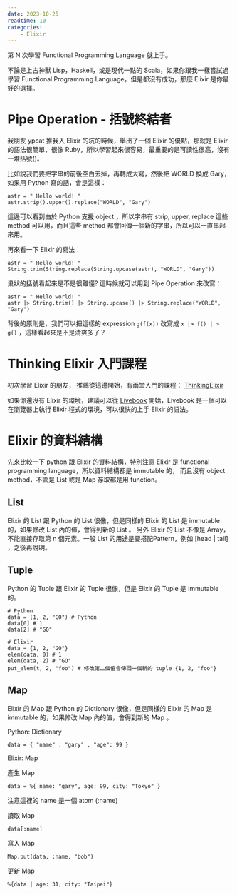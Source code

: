 ```yaml
---
date: 2023-10-25
readtime: 10
categories:
    - Elixir
---
```

第 N 次學習 Functional Programming Language 就上手。

不論是上古神獸 Lisp，Haskell，或是現代一點的 Scala，如果你跟我一樣嘗試過學習 Functional Programming Language，但是都沒有成功，那麼 Elixir 是你最好的選擇。

# Pipe Operation - 括號終結者

我朋友 ypcat 推我入 Elixir 的坑的時候，舉出了一個 Elixir 的優點，那就是 Elixir 的語法很簡單，很像 Ruby，所以學習起來很容易，最重要的是可讀性很高，沒有一堆括號()。

比如說我們要把字串的前後空白去掉，再轉成大寫，然後把 WORLD 換成 Gary，如果用 Python 寫的話，會是這樣：

```
astr = " Hello world! "
astr.strip().upper().replace("WORLD", "Gary")
```
這邊可以看到由於 Python 支援 object ，所以字串有 strip, upper, replace 這些 method 可以用，而且這些 method 都會回傳一個新的字串，所以可以一直串起來用。

再來看一下 Elixir 的寫法：

```
astr = " Hello world! "
String.trim(String.replace(String.upcase(astr), "WORLD", "Gary"))
```

巢狀的括號看起來是不是很難懂? 這時候就可以用到 Pipe Operation 來改寫：

```
astr = " Hello world! "
astr |> String.trim() |> String.upcase() |> String.replace("WORLD", "Gary")
```

背後的原則是，我們可以把這樣的 expression `g(f(x))` 改寫成 `x |> f() | > g()` ，這樣看起來是不是清爽多了？

# Thinking Elixir 入門課程

初次學習 Elixir 的朋友， 推薦從這邊開始，有兩堂入門的課程：
 [ThinkingElixir](https://thinkingelixir.com/available-courses/pattern-matching/)

如果你還沒有 Elixir 的環境，建議可以從 [Livebook](https://livebook.dev/) 開始，Livebook 是一個可以在瀏覽器上執行 Elixir 程式的環境，可以很快的上手 Elixir 的語法。

# Elixir 的資料結構

先來比較一下 python 跟 Elixir 的資料結構，特別注意 Elixir 是 functional programming language，所以資料結構都是 immutable 的，
而且沒有 object method，不管是 List 或是 Map 存取都是用 function。

## List
Elixir 的 List 跟 Python 的 List 很像，但是同樣的 Elixir 的 List 是 immutable 的，如果修改 List 內的值，會得到新的 List 。
另外 Elixir 的 List 不像是 Array，不能直接存取第 n 個元素。一般 List 的用途是要搭配Pattern，例如 [head | tail] ，之後再說明。

## Tuple
Python 的 Tuple 跟 Elixir 的 Tuple 很像，但是 Elixir 的 Tuple 是 immutable 的。

    # Python
    data = (1, 2, "GO") # Python
    data[0] # 1
    data[2] # "GO"

    # Elixir
    data = {1, 2, "GO"}
    elem(data, 0) # 1
    elem(data, 2) # "GO"
    put_elem(t, 2, "foo") # 修改第二個值會傳回一個新的 tuple {1, 2, "foo"}

## Map
Elixir 的 Map 跟 Python 的 Dictionary 很像，但是同樣的 Elixir 的 Map 是 immutable 的，如果修改 Map 內的值，會得到新的 Map 。

Python: Dictionary

    data = { "name" : "gary" , "age": 99 }

Elixir: Map

產生 Map

    data = %{ name: "gary", age: 99, city: "Tokyo" }

注意這裡的 name 是一個 atom (:name)

讀取 Map

    data[:name]

寫入 Map

    Map.put(data, :name, "bob")

更新 Map

    %{data | age: 31, city: "Taipei"}

